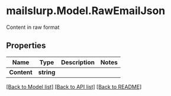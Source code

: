 # mailslurp.Model.RawEmailJson
Content in raw format
## Properties

Name | Type | Description | Notes
------------ | ------------- | ------------- | -------------
**Content** | **string** |  | 

[[Back to Model list]](../README#documentation-for-models) [[Back to API list]](../README#documentation-for-api-endpoints) [[Back to README]](../README)

